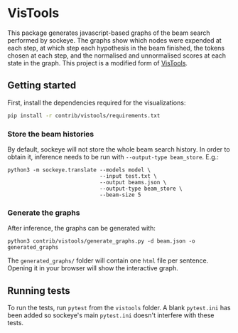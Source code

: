 # VisTools

This package generates javascript-based graphs of the beam search performed by sockeye. The graphs show  which nodes were expended at each step, at which step each hypothesis in the beam finished, the tokens chosen at each step, and the normalised and unnormalised scores at each state in the graph. This project is a modified form of [VisTools](https://github.com/OpenNMT/VisTools).

## Getting started

First, install the dependencies required for the visualizations:

```sh
pip install -r contrib/vistools/requirements.txt
```

### Store the beam histories

By default, sockeye will not store the whole beam search history. In order to obtain it, inference needs to be run with `--output-type beam_store`. E.g.:

```
python3 -m sockeye.translate --models model \
                             --input test.txt \
                             --output beams.json \
                             --output-type beam_store \
                             --beam-size 5
```

### Generate the graphs

After inference, the graphs can be generated with:

```
python3 contrib/vistools/generate_graphs.py -d beam.json -o generated_graphs
```

The `generated_graphs/` folder will contain one `html` file per sentence. Opening it in your browser will show the interactive graph.

## Running tests

To run the tests, run `pytest` from the `vistools` folder. A blank `pytest.ini` has been added so sockeye's main `pytest.ini` doesn't interfere with these tests.
